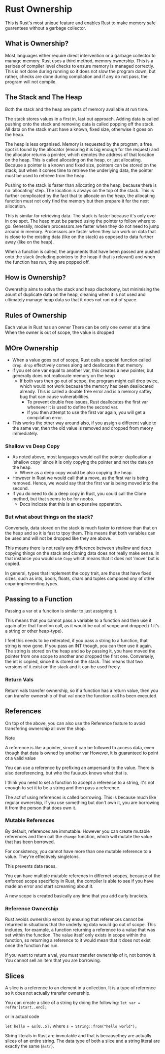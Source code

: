 # Rust Ownership

This is Rust's most unique feature and enables Rust to make memory safe guarentees without a garbage collector. 

## What is Ownership?

Most languages either require direct intervention or a garbage collector to manage memory. Rust uses a third method, memory ownership. This is a serioes of compiler level checks to ensure memory is managed correctly. This is not done during running so it does not slow the program down, but rather, checks are done during compilation and if any do not pass, the program will not compile.

## The Stack and The Heap

Both the stack and the heap are parts of memory available at run time.

The stack stores values in a first in, last out approach. Adding data is called pushing onto the stack and removing data is called popping off the stack. All data on the stack must have a known, fixed size, otherwise it  goes on the heap.

The heap is less organised. Memory is requested by the program, a free spot is found by the allocator (ensuring it is big enough for the request) and the allocator returns a pointer, which denotes the address of that location on the heap. This is called allocating on the heap, or just allocating. Because a pointer is a known and fixed size, pointers can be stored on the stack, but when it comes time to retrieve the underlying data, the pointer must be used to retrieve from the heap. 

Pushing to the stack is faster than allocating on the heap, because there is no 'allocating' step. The location is always on the top of the stack. This is further complicated by the fact that to allocate on the heap, the allocating function must not only find the memory but then prepare it for the next allocation.

This is similar for retrieving data. The stack is faster because it's only ever in one spot. The heap must be parsed using the pointer to follow where to go. Generally, modern processors are faster when they do not need to jump around in memory. Processors are faster when they can work on data that is close to the existing data (like on the stack) as opposed to data further away (like on the heap).

When a function is called, the arguments that have been passed are pushed onto the stack (including pointers to the heap if that is relevant) and when the function has run, they are popped off. 

## How is Ownership?

Owenrship aims to solve the stack and heap diachotomy, but minimising the aount of duplicate data on the heap, cleaning when it is not used and ultimately manage heap data so that it does not run out of space.

## Rules of Ownership

Each value in Rust has an owner
There can be only one owner at a time
When the owner is out of scope, the value is dropped

## MOre Ownership

- When a value goes out of scope, Rust calls a special function called `drop`. `drop` effectively comes along and deallocates that memory. 
- if you set one var equal to another var, this creates a new pointer, but generally does not reallocate memory on the heap
    - If both vars then go out of scope, the program might call drop twice, which would not work because the memory has been deallocated already. This is called a double free error and is a memory saftey bug that can cause vulnerabilities.
        - To prevent double free issues, Rust deallocates the first var whenever it is used to define the second var. 
        - If you then attempt to use the first var again, you will get a compilation error.
- This works the other way around also, if you assign a different value to the same var, then the old value is removed and dropped from meory immediately.

### Shallow vs Deep Copy

- As noted above, most languages would call the pointer duplication a 'shallow copy' since it is only copying the pointer and not the data on the heap. 
    - Where as a deep copy would be also copying the heap.
- However in Rust we would call that a move, as the first var is being removed. Hence, we would say that the first var is being moved into the second.
- If you do need to do a deep copy in Rust, you could call the Clone method, but that seems to be for noobs.
    - Docs indicate that this is an expensive opperation.

### But what about things on the stack?

Conversely, data stored on the stack is much faster to retrieve than that on the heap and so it is fast to tpoy them. This means that both variables can be used and will not be dropped like they are above. 

This means there is not really any difference between shallow and deep copying things on the stack and cloning data does not really make sense. In that instance you would use `Copy` which means that it does not 'move' but is copied.

In general, types that implement the copy trait, are those that have fixed sizes, such as ints, bools, floats, chars and tuples composed ony of other copy-implementing types.

## Passing to a Function

Passing a var ot a funciton is similar to just assigning it. 

This means that you cannot pass a variable to a function and then use it again after that function call, as it would be out of scope and dropped (if it's a string or other heap-type). 

I feel this needs to be reiterated, if you pass a string to a function, that string is now gone. If you pass an INT though, you can then use it again. The string is stored on the heap and so by passing it, you have moved the pointer from one scope to another and dropped the first one. Conversely, the int is copied, since it is stored on the stack. This means that two versions of it exist on the stack and it can be used freely.

### Return Vals

Return vals transfer ownership, so if a function has a return value, then you can transfer ownership of that val once the function call hs been executed.

## References

On top of the above, you can also use the Reference feature to avoid transfering ownership all over the shop.

> [!NOTE]
> A reference is like a pointer, since it can be followed to access data, even though that data is owned by another var
> However, it is guaranteed to point ot a valid value

You can use a reference by prefixing an ampersand to the value. There is also dereferencing, but who the fuuuuck knows what that is.

I think you need to set a function to accept a reference to a string, it's not enough to set it to be a string and then pass a reference.

The act of using references is called borrowing. This is because much like regular ownership, if you use something but don't own it, you are borrowing it from the person that does own it.

### Mutable References

By default, references are immutable. However you can create mutable references and then call the `change` function, which will mutate the value that has been borrowed.

For consistency, you cannot have more than one mutable reference to a value. They're effectively singletons.

This prevents data races.

You can have multiple mutable referencs in differnet scopes, because of the enforced scope specificity in Rust, the compiler is able to see if you have made an error and start screaming about it.

A new scope is created basically any time that you add curly brackets.

### Reference Ownership

Rust avoids ownership errors by ensuring that references cannot be returned in situations that the underlying data would go out of scope. This includes, for example, a function returning a reference to a value that was set within the function. The value itself only exists in scope within the function, so returning a reference to it would mean that it does not exist once the function has run. 

If you want to return a val, you must transfer ownership of it, not borrow it. You cannot sell an item that you are borrowing.

## Slices

A slice is a reference to an element in a collection. It is a type of reference so it does not actually transfer ownership.

You can create a slice of a string by doing the following:
`let var = refVar[start..end];`

or in actual code

`let hello = &s[0..5];` where `s = String::from("hello world");`

String literals in Rust are immutable and that is becausethey are actually slices of an entire string. The data type of both a slice and a string literal are exactly the same (`&str`).
